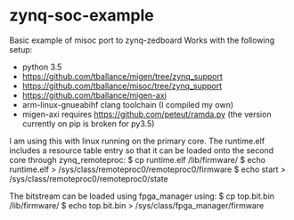 # zynq-soc-example

Basic example of misoc port to zynq-zedboard
Works with the following setup:
- python 3.5
- https://github.com/tballance/migen/tree/zynq_support
- https://github.com/tballance/misoc/tree/zynq_support
- https://github.com/tballance/migen-axi
- arm-linux-gnueabihf clang toolchain (I compiled my own)
- migen-axi requires https://github.com/peteut/ramda.py (the version currently on pip is broken for py3.5)

I am using this with linux running on the primary core. The runtime.elf includes a resource table entry so that it can be loaded onto the second core through zynq_remoteproc:
$ cp runtime.elf /lib/firmware/
$ echo runtime.elf > /sys/class/remoteproc0/remoteproc0/firmware
$ echo start > /sys/class/remoteproc0/remoteproc0/state

The bitstream can be loaded using fpga_manager using:
$ cp top.bit.bin /lib/firmware/
$ echo top.bit.bin > /sys/class/fpga_manager/firmware

